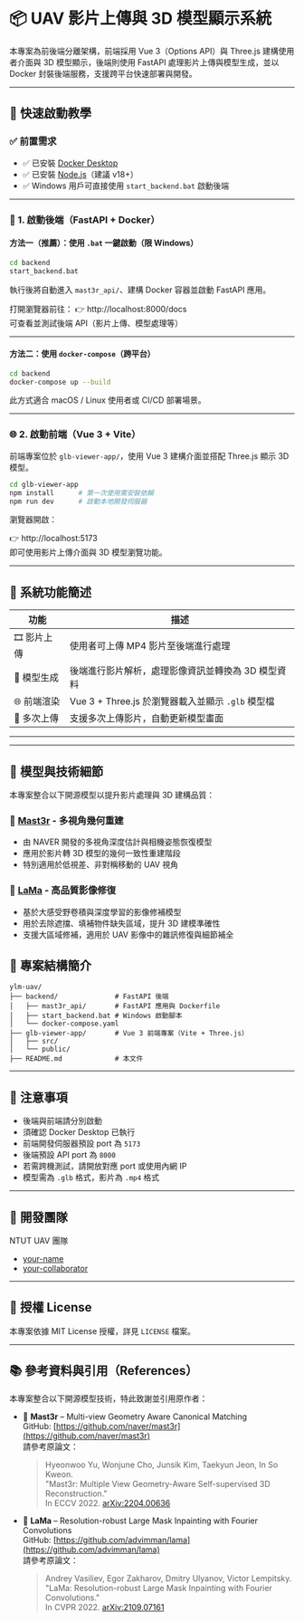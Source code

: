 # 📦 UAV 影片上傳與 3D 模型顯示系統

本專案為前後端分離架構，前端採用 Vue 3（Options API）與 Three.js 建構使用者介面與 3D 模型顯示，後端則使用 FastAPI 處理影片上傳與模型生成，並以 Docker 封裝後端服務，支援跨平台快速部署與開發。

---

## 🚀 快速啟動教學

### ✅ 前置需求

- ✅ 已安裝 [Docker Desktop](https://www.docker.com/products/docker-desktop)
- ✅ 已安裝 [Node.js](https://nodejs.org/)（建議 v18+）
- ✅ Windows 用戶可直接使用 `start_backend.bat` 啟動後端

---

### 🔧 1. 啟動後端（FastAPI + Docker）

#### 方法一（推薦）：使用 `.bat` 一鍵啟動（限 Windows）

```bash
cd backend
start_backend.bat
```

執行後將自動進入 `mast3r_api/`、建構 Docker 容器並啟動 FastAPI 應用。

打開瀏覽器前往：
👉 http://localhost:8000/docs  
可查看並測試後端 API（影片上傳、模型處理等）

---

#### 方法二：使用 `docker-compose`（跨平台）

```bash
cd backend
docker-compose up --build
```

此方式適合 macOS / Linux 使用者或 CI/CD 部署場景。

---

### 🌐 2. 啟動前端（Vue 3 + Vite）

前端專案位於 `glb-viewer-app/`，使用 Vue 3 建構介面並搭配 Three.js 顯示 3D 模型。

```bash
cd glb-viewer-app
npm install      # 第一次使用需安裝依賴
npm run dev      # 啟動本地開發伺服器
```

瀏覽器開啟：

👉 http://localhost:5173  
即可使用影片上傳介面與 3D 模型瀏覽功能。

---

## 🧪 系統功能簡述

| 功能 | 描述 |
|------|------|
| 🎞️ 影片上傳 | 使用者可上傳 MP4 影片至後端進行處理 |
| 🧠 模型生成 | 後端進行影片解析，處理影像資訊並轉換為 3D 模型資料 |
| 🌐 前端渲染 | Vue 3 + Three.js 於瀏覽器載入並顯示 `.glb` 模型檔 |
| 🔁 多次上傳 | 支援多次上傳影片，自動更新模型畫面 |

---


---

## 🧠 模型與技術細節

本專案整合以下開源模型以提升影片處理與 3D 建構品質：

### 🔷 [Mast3r](https://github.com/naver/mast3r) - 多視角幾何重建

- 由 NAVER 開發的多視角深度估計與相機姿態恢復模型
- 應用於影片轉 3D 模型的幾何一致性重建階段
- 特別適用於低視差、非對稱移動的 UAV 視角

### 🔷 [LaMa](https://github.com/advimman/lama) - 高品質影像修復

- 基於大感受野卷積與深度學習的影像修補模型
- 用於去除遮擋、填補物件缺失區域，提升 3D 建模準確性
- 支援大區域修補，適用於 UAV 影像中的雜訊修復與細節補全
## 📁 專案結構簡介

```
ylm-uav/
├── backend/              # FastAPI 後端
│   ├── mast3r_api/       # FastAPI 應用與 Dockerfile
│   ├── start_backend.bat # Windows 啟動腳本
│   └── docker-compose.yaml
├── glb-viewer-app/       # Vue 3 前端專案（Vite + Three.js）
│   ├── src/
│   └── public/
├── README.md             # 本文件
```

---

## 🧠 注意事項

- 後端與前端請分別啟動
- 須確認 Docker Desktop 已執行
- 前端開發伺服器預設 port 為 `5173`
- 後端預設 API port 為 `8000`
- 若需跨機測試，請開放對應 port 或使用內網 IP
- 模型需為 `.glb` 格式，影片為 `.mp4` 格式

---

## 👥 開發團隊

NTUT UAV 團隊  
- [your-name](https://github.com/your-name)
- [your-collaborator](https://github.com/your-collaborator)

---

## 📜 授權 License

本專案依據 MIT License 授權，詳見 `LICENSE` 檔案。

---

## 📚 參考資料與引用（References）

本專案整合以下開源模型技術，特此致謝並引用原作者：

- 🔷 **Mast3r** – Multi-view Geometry Aware Canonical Matching  
  GitHub: [https://github.com/naver/mast3r](https://github.com/naver/mast3r)  
  請參考原論文：  
  > Hyeonwoo Yu, Wonjune Cho, Junsik Kim, Taekyun Jeon, In So Kweon.  
  > "Mast3r: Multiple View Geometry-Aware Self-supervised 3D Reconstruction."  
  > In ECCV 2022. [arXiv:2204.00636](https://arxiv.org/abs/2204.00636)

- 🔷 **LaMa** – Resolution-robust Large Mask Inpainting with Fourier Convolutions  
  GitHub: [https://github.com/advimman/lama](https://github.com/advimman/lama)  
  請參考原論文：  
  > Andrey Vasiliev, Egor Zakharov, Dmitry Ulyanov, Victor Lempitsky.  
  > "LaMa: Resolution-robust Large Mask Inpainting with Fourier Convolutions."  
  > In CVPR 2022. [arXiv:2109.07161](https://arxiv.org/abs/2109.07161)
